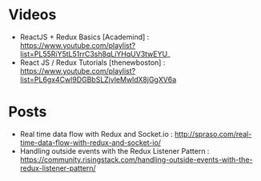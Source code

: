 # Videos
* ReactJS + Redux Basics [Academind] : https://www.youtube.com/playlist?list=PL55RiY5tL51rrC3sh8qLiYHqUV3twEYU_
* React JS / Redux Tutorials [thenewboston] : https://www.youtube.com/playlist?list=PL6gx4Cwl9DGBbSLZjvleMwldX8jGgXV6a

# Posts
* Real time data flow with Redux and Socket.io : http://spraso.com/real-time-data-flow-with-redux-and-socket-io/
* Handling outside events with the Redux Listener Pattern : https://community.risingstack.com/handling-outside-events-with-the-redux-listener-pattern/
